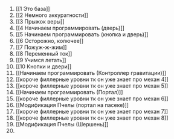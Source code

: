 1. [[1 Это база]]
2. [[2 Немного аккуратности]]
3. [[3 Прыжок веры]]
4. [[4 Начинаем программировать (дверь)]]
5. [[5 Начинаем программировать (кнопка и дверь)]]
6. [[6 Осторожно, колючее]]
7. [[7 Пожуж-ж-жим]]
8. [[8 Переменный ток]]
9. [[9 Учимся летать]]
10. [[10 Кнопки и двери]]
11. [[Начинаем программировать (Контроллер гравитации)]]
12. [[короче филлерные уровни тк он уже знает про механ 4]]
13. [[короче филлерные уровни тк он уже знает про механ 5]]
14. [[Начинаем программировать (Портал)]]
15. [[короче филлерные уровни тк он уже знает про механ 6]]
16. [[Модификация Пчелы (портал на пасеке)]]
17. [[короче филлерные уровни тк он уже знает про механ 7]]
18. [[короче филлерные уровни тк он уже знает про механ 8]]
19. [[Модификация Пчелы (Шершень)]]
20. 